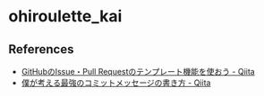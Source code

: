 # ohiroulette_kai

## References

- [GitHubのIssue・Pull Requestのテンプレート機能を使おう - Qiita](https://qiita.com/nyamogera/items/3fe6985b45fbd5377184)
- [僕が考える最強のコミットメッセージの書き方 - Qiita](https://qiita.com/konatsu_p/items/dfe199ebe3a7d2010b3e)
